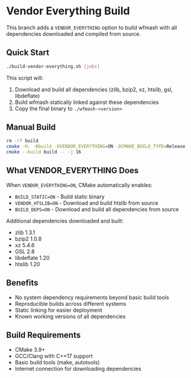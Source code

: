 # Vendor Everything Build

This branch adds a `VENDOR_EVERYTHING` option to build wfmash with all dependencies downloaded and compiled from source.

## Quick Start

```bash
./build-vendor-everything.sh [jobs]
```

This script will:
1. Download and build all dependencies (zlib, bzip2, xz, htslib, gsl, libdeflate)
2. Build wfmash statically linked against these dependencies
3. Copy the final binary to `./wfmash-<version>`

## Manual Build

```bash
rm -rf build
cmake -H. -Bbuild -DVENDOR_EVERYTHING=ON -DCMAKE_BUILD_TYPE=Release
cmake --build build -- -j 16
```

## What VENDOR_EVERYTHING Does

When `VENDOR_EVERYTHING=ON`, CMake automatically enables:
- `BUILD_STATIC=ON` - Build static binary
- `VENDOR_HTSLIB=ON` - Download and build htslib from source
- `BUILD_DEPS=ON` - Download and build all dependencies from source

Additional dependencies downloaded and built:
- zlib 1.3.1
- bzip2 1.0.8
- xz 5.4.6
- GSL 2.8
- libdeflate 1.20
- htslib 1.20

## Benefits

- No system dependency requirements beyond basic build tools
- Reproducible builds across different systems
- Static linking for easier deployment
- Known working versions of all dependencies

## Build Requirements

- CMake 3.9+
- GCC/Clang with C++17 support
- Basic build tools (make, autotools)
- Internet connection for downloading dependencies